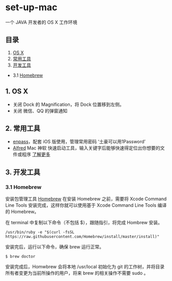 # set-up-mac
一个 JAVA 开发者的 OS X 工作环境

## 目录
1. [OS X](#1-os-x)
2. [常用工具](#2-常用工具)
3. [开发工具](#3-开发工具)
 - 3.1 [Homebrew](#31-homebrew)

## 1. OS X

- 关闭 Dock 的 Magnification，将 Dock 位置移到左侧。
- 关闭 微信、QQ 的弹窗通知

## 2. 常用工具

- [enpass](https://www.enpass.io/)，配套 iOS 版使用，管理常用密码  ‘土豪可以用1Password’
- [Alfred](https://itunes.apple.com/cn/app/alfred/id405843582?mt=12) Mac 神软 快速启动工具，输入关键字后能够快速得定位出你想要的文件或程序 [了解更多](http://www.wellsnake.com/jekyll/update/2014/06/15/001/)

## 3. 开发工具

### 3.1 Homebrew
安装包管理工具 [Homebrew](http://brew.sh/)
在安装 Homebrew 之前，需要将 Xcode Command Line Tools 安装完成，这样你就可以使用基于 Xcode Command Line Tools 编译的 Homebrew。

在 terminal 中复制以下命令（不包括 $），跟随指引，将完成 Hombrew 安装。
```
/usr/bin/ruby -e "$(curl -fsSL https://raw.githubusercontent.com/Homebrew/install/master/install)"
```

安装完后，运行以下命令，确保 brew 运行正常。
```
$ brew doctor
```
安装完成后，Homwbrew 会将本地 /usr/local 初始化为 git 的工作树，并将目录所有者变更为当前所操作的用户，将来 brew 的相关操作不需要 sudo 。
